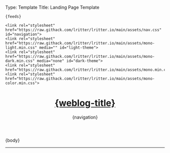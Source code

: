 Type: Template
Title: Landing Page Template

<!DOCTYPE html>
<html lang="en">
<head>
	<title>{weblog-title}{separator}{post-title}</title>
	<meta charset="utf-8">
	<meta name="viewport" content="width=device-width, initial-scale=1">
	<meta name="fediverse:creator" content="@lritter@social.lol" />

	{feeds}

	<link rel="stylesheet" href="https://raw.githack.com/lritter/lritter.io/main/assets/nav.css" id="navigation">
	<link rel="stylesheet" href="https://raw.githack.com/lritter/lritter.io/main/assets/mono-light.min.css" media="" id="light-theme">
	<link rel="stylesheet" href="https://raw.githack.com/lritter/lritter.io/main/assets/mono-dark.min.css" media="none" id="dark-theme">
	<link rel="stylesheet" href="https://raw.githack.com/lritter/lritter.io/main/assets/mono.min.css">
	<link rel="stylesheet" href="https://raw.githack.com/lritter/lritter.io/main/assets/mono-color.min.css">
</head>
<body>

<div class="container">
<header>
	<h1 class="weblog-title"><a href="{base-path}">{weblog-title}</a></h1>
	{navigation}
</header>

<main>

{body}

<hr>

</main>

<footer>
  <script src="https://status.lol/lritter.js?time&link&fluent"></script>
	<a rel="me" href="https://social.lol/@lritter" style="visibility: hidden;">Mastodon</a>
</footer>

</div>
</body>
</html>
